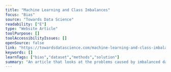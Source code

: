 ```yaml
---
title: "Machine Learning and Class Imbalances"
focus: "Bias"
source: "Towards Data Science"
readability: ["E"]
type: "Website Article"
toolPurpose: []
toolAccessibilityIssues: []
openSource: false
link: "https://towardsdatascience.com/machine-learning-and-class-imbalances-eacb296e776f"
keywords: []
learnTags: ["bias","dataset","methods","solution"]
summary: "An article that looks at the problems caused by imbalanced data in machine learning and how those issues can be addressed. "
---
```


